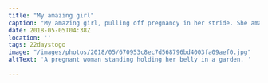 ```yaml
---
title: "My amazing girl"
caption: "My amazing girl, pulling off pregnancy in her stride. She amazes me in her strength and stamina. Looking forward to a becoming family of four with my best friend.  @joysaunders33"
date: 2018-05-05T04:38Z
location: ''
tags: 22daystogo
image: "/images/photos/2018/05/670953c8ec7d568796bd4003fa09aef0.jpg"
altText: 'A pregnant woman standing holding her belly in a garden. '

---
```

